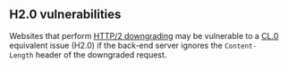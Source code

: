 ## H2.0 vulnerabilities

Websites that perform [HTTP/2 downgrading](HTTP-2%20downgrading.md) may be vulnerable to a [CL.0](CL.0%20smuggling%20vulnerabilities.md) equivalent issue (H2.0) if the back-end server ignores the `Content-Length` header of the downgraded request.